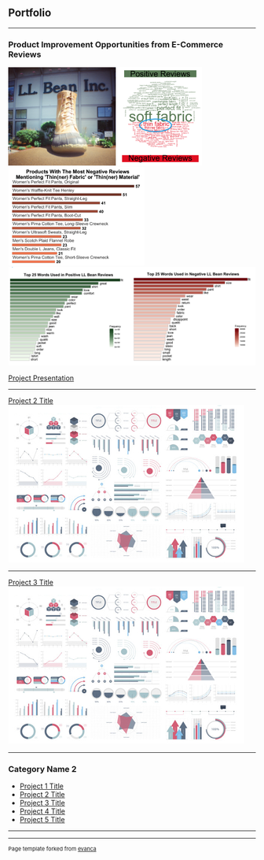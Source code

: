 ## Portfolio

---

### Product Improvement Opportunities from E-Commerce Reviews

<img src="images/BeanBoot.png" 
     height="200"/>
<img src="images/PosVsNeg.png" 
     height="200"/>
<img src="images/ThinFabric_bargraph.png" 
     height="200"/><br>
<img src="images/Top25PosAndNeg.png" 
     height="200"/>
     
[Project Presentation](/pdf/ALY6040_BeanProject_GoebelPrzybylowicz.pdf)

---
[Project 2 Title](/pdf/sample_presentation.pdf)
<img src="images/dummy_thumbnail.jpg?raw=true"/>

---
[Project 3 Title](http://example.com/)
<img src="images/dummy_thumbnail.jpg?raw=true"/>

---

### Category Name 2

- [Project 1 Title](http://example.com/)
- [Project 2 Title](http://example.com/)
- [Project 3 Title](http://example.com/)
- [Project 4 Title](http://example.com/)
- [Project 5 Title](http://example.com/)

---




---
<p style="font-size:11px">Page template forked from <a href="https://github.com/evanca/quick-portfolio">evanca</a></p>
<!-- Remove above link if you don't want to attibute -->
